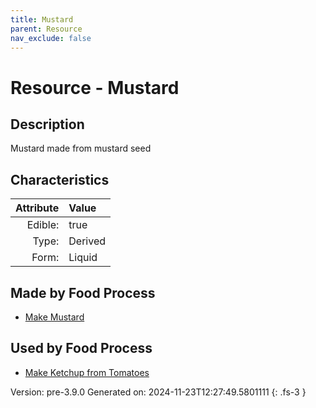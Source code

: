 ```yaml
---
title: Mustard
parent: Resource
nav_exclude: false
---
```

# Resource - Mustard

## Description
Mustard made from mustard seed

## Characteristics

| Attribute      | Value |
|--------:|:------|
|Edible:|true|
|Type:|Derived|
|Form:|Liquid|
 



## Made by Food Process

- [Make Mustard](../food/make-mustard.html)

    
## Used by Food Process

- [Make Ketchup from Tomatoes](../food/make-ketchup-from-tomatoes.html)


Version: pre-3.9.0 Generated on: 2024-11-23T12:27:49.5801111
{: .fs-3 }
